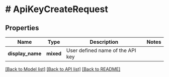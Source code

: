 # # ApiKeyCreateRequest

## Properties

Name | Type | Description | Notes
------------ | ------------- | ------------- | -------------
**display_name** | **mixed** | User defined name of the API key |

[[Back to Model list]](../../README.md#models) [[Back to API list]](../../README.md#endpoints) [[Back to README]](../../README.md)
